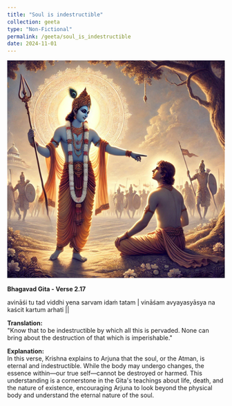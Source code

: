 ```yaml
---
title: "Soul is indestructible"
collection: geeta
type: "Non-Fictional"
permalink: /geeta/soul_is_indestructible
date: 2024-11-01
---
```



![png](../images/shlok_2_17.webp)

**Bhagavad Gita - Verse 2.17**        

avināśi tu tad viddhi yena sarvam idaṁ tatam |
vināśam avyayasyāsya
na kaścit kartum arhati ||

**Translation:**      
"Know that to be indestructible by which all this is pervaded. None can bring about the destruction of that which is imperishable."

**Explanation:**            
In this verse, Krishna explains to Arjuna that the soul, or the Atman, is eternal and indestructible. While the body may undergo changes, the essence within—our true self—cannot be destroyed or harmed. This understanding is a cornerstone in the Gita's teachings about life, death, and the nature of existence, encouraging Arjuna to look beyond the physical body and understand the eternal nature of the soul.
